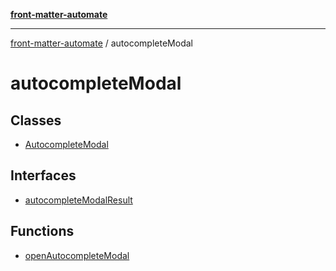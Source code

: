 [**front-matter-automate**](../README.md)

***

[front-matter-automate](../modules.md) / autocompleteModal

# autocompleteModal

## Classes

- [AutocompleteModal](classes/AutocompleteModal.md)

## Interfaces

- [autocompleteModalResult](interfaces/autocompleteModalResult.md)

## Functions

- [openAutocompleteModal](functions/openAutocompleteModal.md)

